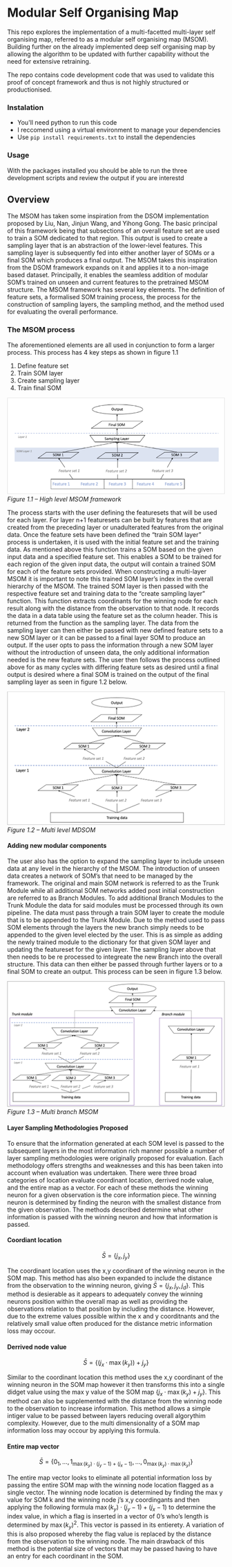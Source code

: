 # Modular Self Organising Map

This repo explores the implementation of a multi-facetted multi-layer self organising map, referred to as a modular self organising map (MSOM). Building further on the already implemented deep self organising map by allowing the algorithm to be updated with further capability without the need for extensive retraining.

The repo contains code development code that was used to validate this proof of concept framework and thus is not highly structured or productionised.

### Instalation

- You'll need python to run this code
- I reccomend using a virtual environment to manage your dependencies
- Use `pip install requirements.txt` to install the dependencies

### Usage

With the packages installed you should be able to run the three development scripts and review the output if you are interestd

##  Overview

The MSOM has taken some inspiration from the DSOM implementation proposed by Liu, Nan, Jinjun Wang, and Yihong Gong. The basic principal of this framework being that subsections of an overall feature set are used to train a SOM dedicated to that region. This output is used to create a sampling layer that is an abstraction of the lower-level features. This sampling layer is subsequently fed into either another layer of SOMs or a final SOM which produces a final output. The MSOM takes this inspiration from the DSOM framework expands on it and applies it to a non-image based dataset. Principally, it enables the seamless addition of modular SOM’s trained on unseen and current features to the pretrained MSOM structure. The MSOM framework has several key elements. The definition of feature sets, a formalised SOM training process,  the process for the construction of sampling layers, the sampling method, and the method used for evaluating the overall performance.


### The MSOM process

The aforementioned elements are all used in conjunction to form a larger process. This process has 4 key steps as shown in figure 1.1

1) Define feature set
2) Train SOM layer
3) Create sampling layer
4) Train final SOM

![High level MSOM framework](images/High-level-MSOM-framework.png)
*Figure 1.1 – High level MSOM framework*

The process starts with the user defining the featuresets that will be used for each layer. For layer n+1 featuresets can be built by features that are created from the  preceding layer or unadulterated features from the original data. Once the feature sets have been defined the “train SOM layer” process is undertaken, it is used with the initial feature set and the training data. As mentioned above this function trains a SOM based on the given input data and a specified feature set. This enables a SOM to be trained for each region of the given input data, the output will contain a trained SOM for each of the feature sets provided. When constructing a multi-layer MSOM it is important to note this trained SOM layer’s index in the overall hierarchy of the MSOM. The trained SOM layer is then passed with the respective feature set and training data to the “create sampling layer” function. This function extracts coordinants for the winning node for each result along with the distance from the observation to that node. It records the data in a data table using the feature set as the column header. This is returned from the function as the sampling layer. The data from the sampling layer can then either be passed with new defined feature sets to a new SOM layer or it can be passed to a final layer SOM to produce an output. 
If the user opts to pass the information through a new SOM layer without the introduction of unseen data, the only additional information needed is the new feature sets. The user then follows the process outlined above for as many cycles with differing feature sets as desired until a final output is desired where a final SOM is trained on the output of the final sampling layer as seen in figure 1.2 below.

![Multi level MDSOM](images/Multi-level-MDSOM.png)
*Figure 1.2 – Multi level MDSOM*

#### Adding new modular components

The user also has the option to expand the sampling layer to include unseen data at any level in the hierarchy of the MSOM. The introduction of unseen data creates a network of SOM’s that need to be managed by the framework. The original and main SOM network is referred to as the Trunk Module while all additional SOM networks added post initial construction are referred to as Branch Modules. 
To add additional Branch Modules to the Trunk Module the data for said modules must be processed through its own pipeline. The data must pass through a train SOM layer to create the module that is to be appended to the Trunk Module. Due to the method used to pass SOM elements through the layers the new branch simply needs to be appended to the given level elected by the user. This is as simple as adding the newly trained module to the dictionary for that given SOM layer and updating the featureset for the given layer. The sampling layer above that then needs to be re processed to integreate the new Branch into the overall structure. This data can then either be passed through further layers or to a final SOM to create an output. This process can be seen in figure 1.3 below. 

![Multi branch MSOM](images/Multi-branch-MSOM.png)
*Figure 1.3 – Multi branch MSOM*

#### Layer Sampling Methodologies Proposed

To ensure that the information generated at each SOM level is passed to the subsequent layers in the most information rich manner possible a number of layer sampling methodologies were originally proposed for evaluation. Each methodology offers strengths and weaknesses and this has been taken into account when evaluation was undertaken. There were three broad categories of location evaluate coordinant location, derrived node value, and the entire map as a vector. For each of these methods the winning neuron for a given observation is the core information piece. The winning neuron is determined by finding the neuron with the smallest distance from the given observation. The methods described determine what other information is passed with the winning neuron and how that information is passed.

#### Coordiant location 

$$\bar{S} = \{ j_x , j_y \}$$

The coordinant location uses the x,y coordinant of the winning neuron in the SOM map. This method has also been expanded to include the distance from the observation to the winning neuron, giving $\bar{S} = \{ j_x , j_y , j_d \}$. This method is desierable as it appears to adequately convey the winning neurons position within the overall map as well as providing the observations relation to that position by including the distance. However, due to the extreme values possible within the x and y coorditnants and the relatively small value often produced for the distance metric information loss may occour.

#### Derrived node value 

$$\bar{S} = \{ (j_x \cdot \max(k_y)) + j_y \}$$

Similar to the coordinant location this method uses the x,y coordinant of the winning neuron in the SOM map however it then transforms this into a single didget value using the max y value of the SOM map $\{ j_x \cdot \max(k_y) + j_y \}$. This method can also be supplemented with the distance from the winning node to the observation to increase information. This method allows a simple intiger value to be passed between layers reducing overall algorythim complexity. However, due to the multi dimensionality of a SOM map information loss may occour by applying this formula.

#### Entire map vector

$$\bar{S} = \{ 0_1, \ldots, 1_{\max(k_y) \cdot (j_y - 1) + (j_x - 1)}, \ldots, 0_{\max(k_y) \cdot \max(k_y)} \}$$

The entire map vector looks to eliminate all potential information loss by passing the entire SOM map with the winning node location flagged as a single vector. The winning node location is determined by finding the max y value for SOM k and the winning node j’s x,y coordingants and then applying the following formula $\max(k_y) \cdot (j_y - 1) + (j_x - 1)$ to determine the index value, in which a flag is inserted in a vector of 0’s who’s length is determined by $\max(k_y)^2$. This vector is passed in its entierety. A variation of this is also proposed whereby the flag value is replaced by the distance from the observation to the winning node. The main drawback of this method is the potential size of vectors that may be passed having to have an entry for each coordinant in the SOM. 
